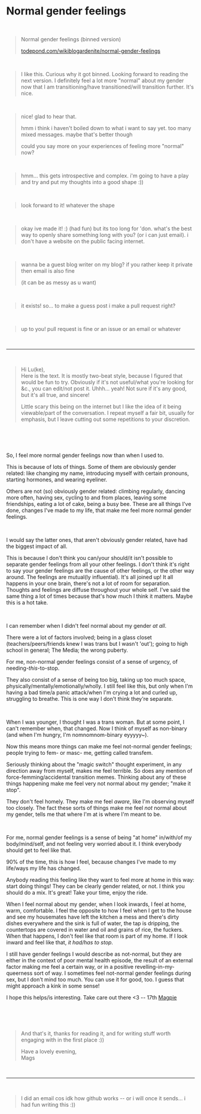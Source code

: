 # Normal gender feelings

<br>

> Normal gender feelings (binned version) 
> 
> [todepond.com/wikiblogardenite/normal-gender-feelings](https://www.todepond.com/wikiblogardenite/normal-gender-feelings/)

<br>

> I like this. Curious why it got binned. Looking forward to reading the next version. I definitely feel a lot more "normal" about my gender now that I am transitioning/have transitioned/will transition further. It's nice.

<br>

> nice! glad to hear that. 
> 
> hmm i think i haven't boiled down to what i want to say yet. too many mixed messages. maybe that's better though
>
> could you say more on your experiences of feeling more "normal" now?

<br>

> hmm... this gets introspective and complex. i'm going to have a play and try and put my thoughts into a good shape :))

<br>

> look forward to it! whatever the shape

<br>

> okay ive made it! :) (had fun) but its too long for 'don. what's the best way to openly share something long with you? (or i can just email). i don't have a website on the public facing internet.

<br>

> wanna be a guest blog writer on my blog? if you rather keep it private then email is also fine
>
> (it can be as messy as u want)

<br>

> it exists! so... to make a guess post i make a pull request right?

<br>

> up to you! pull request is fine or an issue or an email or whatever

<br>

<hr>

<br>

> Hi Lu(ke), \
> Here is the text. It is mostly two-beat style, because I figured that
> would be fun to try. Obviously if it's not useful/what you're looking
> for &c., you can edit/not post it. Uhhh... yeah! Not sure if it's any
good, but it's all true, and sincere!
> 
> Little scary this being on the internet but I like the idea of it being
viewable/part of the conversation. I repeat myself a fair bit, usually
for emphasis, but I leave cutting out some repetitions to your discretion.

<br>

<br>

<br>

So, I feel more normal gender feelings now than when I used to.

This is
because of lots of things. Some of them are obviously gender related:
like changing my name, introducing myself with certain pronouns,
starting hormones, and wearing eyeliner.

Others are not (so) obviously
gender related: climbing regularly, dancing more often, having sex,
cycling to and from places, leaving some friendships, eating a lot of
cake, being a busy bee. These are all things I've done, changes I've
made to my life, that make me feel more normal gender feelings.

<br>

I would say the latter ones, that aren't obviously gender related, have
had the biggest impact of all.

This is because I don't think you
can/your should/it isn't possible to separate gender feelings from all
your other feelings. I don't think it's right to say your gender
feelings are the cause of other feelings, or the other way around. The
feelings are mutual(ly influential). It's all joined up! It all happens
in your one brain, there's not a lot of room for separation. Thoughts
and feelings are diffuse throughout your whole self. I've said the same
thing a lot of times because that's how much I think it matters. Maybe
this is a hot take.

<br>

I can remember when I didn't feel normal about my gender *at all*.

There
were a lot of factors involved; being in a glass closet
(teachers/peers/friends knew I was trans but I wasn't 'out'); going to
high school in general; The Media; the wrong puberty.

For me, non-normal
gender feelings consist of a sense of urgency, of
needing-*this*-to-stop.

They also consist of a sense of being too big,
taking up too much space, physically/mentally/emotionally/wholly. I
still feel like this, but only when I'm having a bad time/a panic
attack/when I'm crying a lot and curled up, struggling to breathe. This
is one way I don't think they're separate.

<br>

When I was younger, I thought I was a trans woman. But at some point, I
can't remember when, that changed. Now I think of myself as non-binary
(and when I'm hungry, I'm nomnomnom-binary eyyyyy~).

Now this means more
things can make me feel not-normal gender feelings; people trying to
fem- or masc- me, getting called transfem.

Seriously thinking about the
"magic switch" thought experiment, in any direction away from myself,
makes me feel terrible. So does any mention of force-femming/accidental
transition memes. Thinking about any of these things happening make me
feel very not normal about my gender; "make it stop".

They don't feel
homely. They make me feel *aware*, like I'm observing myself too
closely. The fact these sorts of things make me feel *not* normal about
my gender, tells me that where I'm at is where I'm meant to be.

<br>

For me, normal gender feelings is a sense of being "at home" in/with/of
my body/mind/self, and not feeling very worried about it. I think
everybody should get to feel like that. 

90% of the time, this is how I
feel, because changes I've made to my life/ways my life has changed.

Anybody reading this feeling like they want to feel more at home in this
way: start doing things! They can be clearly gender related, or not. I
think you should do a mix. It's great! Take your time, enjoy the ride.

When I feel normal about my gender, when I look inwards, I feel at home,
warm, comfortable. I feel the opposite to how I feel when I get to the
house and see my housemates have left the kitchen a mess and there's
dirty dishes everywhere and the sink is full of water, the tap is
dripping, the countertops are covered in water and oil and grains of
rice, the fuckers. When that happens, I don't feel like that room is
part of my home. If I look inward and feel like that, *it had/has to stop*.

I still have gender feelings I would describe as not-normal, but they
are either in the context of poor mental health episode, the result of
an external factor making me feel a certain way, or in a positive
revelling-in-my-queerness sort of way. I sometimes feel not-normal
gender feelings during sex, but I don't mind too much. You can use it
for good, too. I guess that might approach a kink in some sense!

I hope this helps/is interesting. Take care out there &lt;3 -- 17th [Magpie](https://mastodon.art/@seventeenmagpie)

<br>

<br>

<br>

> And that's it, thanks for reading it, and for writing stuff worth
> engaging with in the first place :))
> 
> Have a lovely evening,\
> Mags

<br>

<hr>

<br>

> I did an email cos idk how github works -- or i will once it sends... i had fun writing this :))
